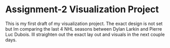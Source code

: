 # Assignment-2 Visualization Project
This is my first draft of my visualization project. The exact design is not set but Im comparing the last 4 NHL seasons between Dylan Larkin and Pierre Luc Dubois. 
Ill straighten out the exact lay out and visuals in the next couple days. 
